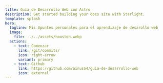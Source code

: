 ```yaml
---
title: Guía de Desarrollo Web con Astro
description: Get started building your docs site with Starlight.
template: splash
hero:
  tagline: Mis Apuntes personales para el aprendizaje de desarollo web.
  image:
    file: ../../assets/houston.webp
  actions:
    - text: Comenzar
      link: /git/commits/
      icon: right-arrow
      variant: primary
    - text: Github
      link: https://github.com/ainus64/guia-de-desarrollo-web
      icon: external
---
```



